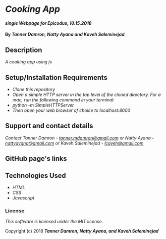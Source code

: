 # _Cooking App_

#### _single Webpage for Epicodus, 10.15.2018_

#### By _**Tanner Damron, Natty Ayana and Kaveh Saleminejad**_

## Description

_A cooking app using js_

## Setup/Installation Requirements

* _Clone this repository_
* _Open a simple HTTP server in the top level of the cloned directory. For a mac, run the following command in your terminal:_   
* _python -m SimpleHTTPServer_
* _Then open your web browser of choice to localhost:8000_

## Support and contact details

_Contact Tanner Damron - tanner.mdamron@gmail.com or Natty Ayana - nattyayana@gmail.com or Kaveh Saleminejad - lcaveh@gmail.com._

## GitHub page's links

## Technologies Used

* _HTML_
* _CSS_
* _Javascript_

### License

*This software is licensed under the MIT license.*

Copyright (c) 2018 **_Tanner Damron, Natty Ayana, and Kaveh Saleminejad_**
